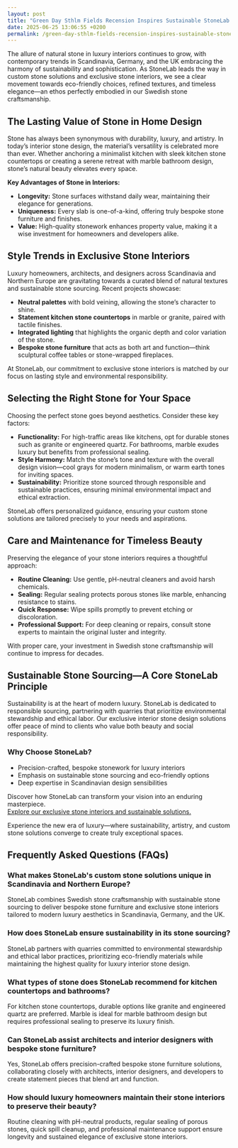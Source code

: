 ```yaml
---
layout: post
title: "Green Day Sthlm Fields Recension Inspires Sustainable StoneLab Interior Stone Design"
date: 2025-06-25 13:06:55 +0200
permalink: /green-day-sthlm-fields-recension-inspires-sustainable-stonelab-interior-stone-design/
---
```

The allure of natural stone in luxury interiors continues to grow, with contemporary trends in Scandinavia, Germany, and the UK embracing the harmony of sustainability and sophistication. As StoneLab leads the way in custom stone solutions and exclusive stone interiors, we see a clear movement towards eco-friendly choices, refined textures, and timeless elegance—an ethos perfectly embodied in our Swedish stone craftsmanship.

## The Lasting Value of Stone in Home Design

Stone has always been synonymous with durability, luxury, and artistry. In today’s interior stone design, the material’s versatility is celebrated more than ever. Whether anchoring a minimalist kitchen with sleek kitchen stone countertops or creating a serene retreat with marble bathroom design, stone’s natural beauty elevates every space.

**Key Advantages of Stone in Interiors:**
- **Longevity:** Stone surfaces withstand daily wear, maintaining their elegance for generations.
- **Uniqueness:** Every slab is one-of-a-kind, offering truly bespoke stone furniture and finishes.
- **Value:** High-quality stonework enhances property value, making it a wise investment for homeowners and developers alike.

## Style Trends in Exclusive Stone Interiors

Luxury homeowners, architects, and designers across Scandinavia and Northern Europe are gravitating towards a curated blend of natural textures and sustainable stone sourcing. Recent projects showcase:
- **Neutral palettes** with bold veining, allowing the stone’s character to shine.
- **Statement kitchen stone countertops** in marble or granite, paired with tactile finishes.
- **Integrated lighting** that highlights the organic depth and color variation of the stone.
- **Bespoke stone furniture** that acts as both art and function—think sculptural coffee tables or stone-wrapped fireplaces.

At StoneLab, our commitment to exclusive stone interiors is matched by our focus on lasting style and environmental responsibility.

## Selecting the Right Stone for Your Space

Choosing the perfect stone goes beyond aesthetics. Consider these key factors:

- **Functionality:** For high-traffic areas like kitchens, opt for durable stones such as granite or engineered quartz. For bathrooms, marble exudes luxury but benefits from professional sealing.
- **Style Harmony:** Match the stone’s tone and texture with the overall design vision—cool grays for modern minimalism, or warm earth tones for inviting spaces.
- **Sustainability:** Prioritize stone sourced through responsible and sustainable practices, ensuring minimal environmental impact and ethical extraction.

StoneLab offers personalized guidance, ensuring your custom stone solutions are tailored precisely to your needs and aspirations.

## Care and Maintenance for Timeless Beauty

Preserving the elegance of your stone interiors requires a thoughtful approach:

- **Routine Cleaning:** Use gentle, pH-neutral cleaners and avoid harsh chemicals.
- **Sealing:** Regular sealing protects porous stones like marble, enhancing resistance to stains.
- **Quick Response:** Wipe spills promptly to prevent etching or discoloration.
- **Professional Support:** For deep cleaning or repairs, consult stone experts to maintain the original luster and integrity.

With proper care, your investment in Swedish stone craftsmanship will continue to impress for decades.

## Sustainable Stone Sourcing—A Core StoneLab Principle

Sustainability is at the heart of modern luxury. StoneLab is dedicated to responsible sourcing, partnering with quarries that prioritize environmental stewardship and ethical labor. Our exclusive interior stone design solutions offer peace of mind to clients who value both beauty and social responsibility.

### Why Choose StoneLab?

- Precision-crafted, bespoke stonework for luxury interiors
- Emphasis on sustainable stone sourcing and eco-friendly options
- Deep expertise in Scandinavian design sensibilities

Discover how StoneLab can transform your vision into an enduring masterpiece.  
[Explore our exclusive stone interiors and sustainable solutions.](https://stonelab.se/)

Experience the new era of luxury—where sustainability, artistry, and custom stone solutions converge to create truly exceptional spaces.

## Frequently Asked Questions (FAQs)

### What makes StoneLab's custom stone solutions unique in Scandinavia and Northern Europe?  
StoneLab combines Swedish stone craftsmanship with sustainable stone sourcing to deliver bespoke stone furniture and exclusive stone interiors tailored to modern luxury aesthetics in Scandinavia, Germany, and the UK.

### How does StoneLab ensure sustainability in its stone sourcing?  
StoneLab partners with quarries committed to environmental stewardship and ethical labor practices, prioritizing eco-friendly materials while maintaining the highest quality for luxury interior stone design.

### What types of stone does StoneLab recommend for kitchen countertops and bathrooms?  
For kitchen stone countertops, durable options like granite and engineered quartz are preferred. Marble is ideal for marble bathroom design but requires professional sealing to preserve its luxury finish.

### Can StoneLab assist architects and interior designers with bespoke stone furniture?  
Yes, StoneLab offers precision-crafted bespoke stone furniture solutions, collaborating closely with architects, interior designers, and developers to create statement pieces that blend art and function.

### How should luxury homeowners maintain their stone interiors to preserve their beauty?  
Routine cleaning with pH-neutral products, regular sealing of porous stones, quick spill cleanup, and professional maintenance support ensure longevity and sustained elegance of exclusive stone interiors.

<script type="application/ld+json">
{
  "@context": "https://schema.org",
  "@type": "BlogPosting",
  "headline": "Green Day Sthlm Fields Recension Inspires Sustainable StoneLab Interior Stone Design",
  "description": "Explore how StoneLab leads in custom stone solutions and exclusive interior stone design with sustainable Swedish craftsmanship for luxury spaces in Scandinavia, Germany, and the UK.",
  "author": {
    "@type": "Person",
    "name": "StoneLab"
  },
  "publisher": {
    "@type": "Organization",
    "name": "StoneLab",
    "logo": {
      "@type": "ImageObject",
      "url": "https://stonelab.se/logo.png"
    }
  },
  "mainEntityOfPage": {
    "@type": "WebPage",
    "@id": "https://stonelab.se/blog/green-day-sthlm-fields-recension"
  },
  "datePublished": "2024-06-01",
  "dateModified": "2024-06-01"
}
</script>

<script type="application/ld+json">
{
  "@context": "https://schema.org",
  "@type": "FAQPage",
  "mainEntity": [
    {
      "@type": "Question",
      "name": "What makes StoneLab's custom stone solutions unique in Scandinavia and Northern Europe?",
      "acceptedAnswer": {
        "@type": "Answer",
        "text": "StoneLab combines Swedish stone craftsmanship with sustainable stone sourcing to deliver bespoke stone furniture and exclusive stone interiors tailored to modern luxury aesthetics in Scandinavia, Germany, and the UK."
      }
    },
    {
      "@type": "Question",
      "name": "How does StoneLab ensure sustainability in its stone sourcing?",
      "acceptedAnswer": {
        "@type": "Answer",
        "text": "StoneLab partners with quarries committed to environmental stewardship and ethical labor practices, prioritizing eco-friendly materials while maintaining the highest quality for luxury interior stone design."
      }
    },
    {
      "@type": "Question",
      "name": "What types of stone does StoneLab recommend for kitchen countertops and bathrooms?",
      "acceptedAnswer": {
        "@type": "Answer",
        "text": "For kitchen stone countertops, durable options like granite and engineered quartz are preferred. Marble is ideal for marble bathroom design but requires professional sealing to preserve its luxury finish."
      }
    },
    {
      "@type": "Question",
      "name": "Can StoneLab assist architects and interior designers with bespoke stone furniture?",
      "acceptedAnswer": {
        "@type": "Answer",
        "text": "Yes, StoneLab offers precision-crafted bespoke stone furniture solutions, collaborating closely with architects, interior designers, and developers to create statement pieces that blend art and function."
      }
    },
    {
      "@type": "Question",
      "name": "How should luxury homeowners maintain their stone interiors to preserve their beauty?",
      "acceptedAnswer": {
        "@type": "Answer",
        "text": "Routine cleaning with pH-neutral products, regular sealing of porous stones, quick spill cleanup, and professional maintenance support ensure longevity and sustained elegance of exclusive stone interiors."
      }
    }
  ]
}
</script>